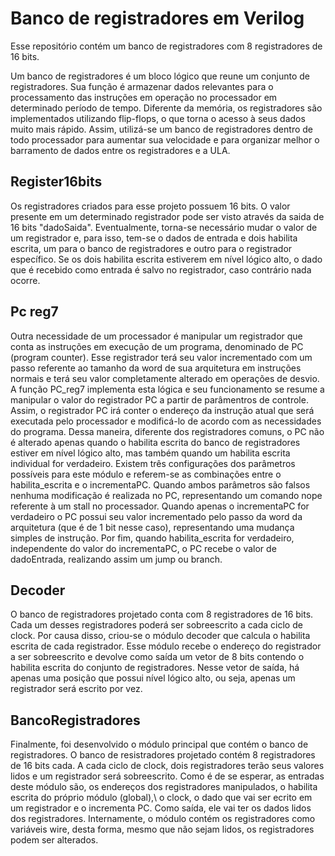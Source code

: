 # Banco de registradores em Verilog
Esse repositório contém um banco de registradores com 8 registradores de 16 bits. 

Um banco de registradores é um bloco lógico que reune um conjunto de registradores. Sua função é armazenar dados relevantes para o processamento das instruções em operação no processador em determinado período de tempo. Diferente da memória, os registradores são implementados utilizando flip-flops, o que torna o acesso à seus dados muito mais rápido. Assim, utilizá-se um banco de registradores dentro de todo processador para aumentar sua velocidade e para organizar melhor o barramento de dados entre os registradores e a ULA.   

## Register16bits
Os registradores criados para esse projeto possuem 16 bits. O valor presente em um determinado registrador pode ser visto através da saida de 16 bits "dadoSaida". Eventualmente, torna-se necessário mudar o valor de um registrador e, para isso, tem-se o dados de entrada e dois habilita escrita, um para o banco de registradores e outro para o registrador específico. Se os dois habilita escrita estiverem em nível lógico alto, o dado que é recebido como entrada é salvo no registrador, caso contrário nada ocorre.

## Pc reg7
Outra necessidade de um processador é manipular um registrador que conta as instruções em execução de um programa, denominado de PC (program counter). Esse registrador terá seu valor incrementado com um passo referente ao tamanho da word de sua arquitetura em instruções normais e terá seu valor completamente alterado em operações de desvio. A função PC_reg7 implementa esta lógica e seu funcionamento se resume a manipular o valor do registrador PC a partir de parâmentros de controle. Assim, o registrador PC irá conter o endereço da instrução atual que será executada pelo processador e modificá-lo de acordo com as necessidades do programa. Dessa maneira, diferente dos registradores comuns, o PC não é alterado apenas quando o habilita escrita do banco de registradores estiver em nível lógico alto, mas também quando um habilita escrita individual for verdadeiro. Existem três configurações dos parâmetros possíveis para este módulo e referem-se as combinações entre o habilita_escrita e o incrementaPC. Quando ambos parâmetros são falsos nenhuma modificação é realizada no PC, representando um comando nope referente à um stall no processador. Quando apenas o incrementaPC for verdadeiro o PC possui seu valor incrementado pelo passo da word da arquitetura (que é de 1 bit nesse caso), representando uma mudança simples de instrução. Por fim, quando habilita_escrita for verdadeiro, independente do valor do incrementaPC, o PC recebe o valor de dadoEntrada, realizando assim um jump ou branch.

## Decoder
O banco de registradores projetado conta com 8 registradores de 16 bits. Cada um desses registradores poderá ser sobreescrito a cada ciclo de clock. Por causa disso, criou-se o módulo decoder que calcula o habilita escrita de cada registrador. Esse módulo recebe o endereço do registrador a ser sobreescrito e devolve como saída um vetor de 8 bits contendo o habilita escrita do conjunto de registradores. Nesse vetor de saída, há apenas uma posição que possui nível lógico alto, ou seja, apenas um registrador será escrito por vez.

## BancoRegistradores
Finalmente, foi desenvolvido o módulo principal que contém o banco de registradores. O banco de resistradores projetado contém 8 registradores de 16 bits cada. A cada ciclo de clock, dois registradores terão seus valores lidos e um registrador será sobreescrito. Como é de se esperar, as entradas deste módulo são, os endereços dos registradores manipulados, o habilita escrita do próprio módulo (global),\ o clock, o dado que vai ser ecrito em um registrador e o incrementa PC. Como saída, ele vai ter os dados lidos dos registradores. Internamente, o módulo contém os registradores como variáveis wire, desta forma, mesmo que não sejam lidos, os registradores podem ser alterados.
